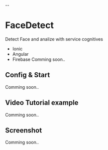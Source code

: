 --
# FaceDetect
Detect Face and analize with service cognitives

- Ionic
- Angular
- Firebase
Comming soon..

## Config & Start
Comming soon..
<!-- 1. `npm install``
2. Create folder environments and file environment.ts
3. Add Firebase Config in file environment.ts

  example:
  ```
  export const environment = {
    production: false,

    firebaseConfig: {
      apiKey: "example",
      authDomain: "example",
      databaseURL: "example",
      projectId: "example",
      storageBucket: "example",
      messagingSenderId: "example"
    }
  }
  ```

4. Run `ng serve` -->


## Video Tutorial example
Comming soon..

## Screenshot
Comming soon..
<!-- <img src="screenshot/screen1.png"  /> -->